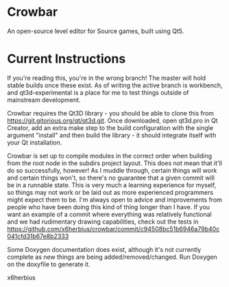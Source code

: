 Crowbar
=======

An open-source level editor for Source games, built using Qt5.

Current Instructions
====================

If you're reading this, you're in the wrong branch! The master will hold stable builds once these exist. As of writing
the active branch is workbench, and qt3d-experimental is a place for me to test things outside of mainstream development.

Crowbar requires the Qt3D library - you should be able to clone this from https://git.gitorious.org/qt/qt3d.git. Once downloaded, open qt3d.pro in Qt Creator, add an extra make step to the build configuration with the single argument "install" and then build the library - it should integrate itself with your Qt installation.

Crowbar is set up to compile modules in the correct order when building from the root node in the subdirs project layout.
This does not mean that it'll do so successfully, however! As I muddle through, certain things will work and certain
things won't, so there's no guarantee that a given commit will be in a runnable state. This is very much a learning
experience for myself, so things may not work or be laid out as more experienced programmers might expect them to be.
I'm always open to advice and improvements from people who have been doing this kind of thing longer than I have.
If you want an example of a commit where everything was relatively functional and we had rudimentary drawing capabilities,
check out the tests in https://github.com/x6herbius/crowbar/commit/c94508bc51b6946a79b40c041cfd31b67e8b2333

Some Doxygen documentation does exist, although it's not currently complete as new things are being added/removed/changed.
Run Doxygen on the doxyfile to generate it.

x6herbius
